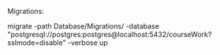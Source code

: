 Migrations:

migrate -path Database/Migrations/ -database "postgresql://postgres:postgres@localhost:5432/courseWork?sslmode=disable" -verbose up
